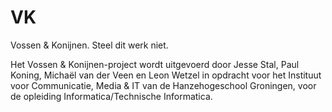 # VK
Vossen &amp; Konijnen. Steel dit werk niet.

Het Vossen & Konijnen-project wordt uitgevoerd door Jesse Stal, Paul Koning, Michaël van der Veen en Leon Wetzel
in opdracht voor het Instituut voor Communicatie, Media & IT van de Hanzehogeschool Groningen, voor de opleiding Informatica/Technische Informatica.
